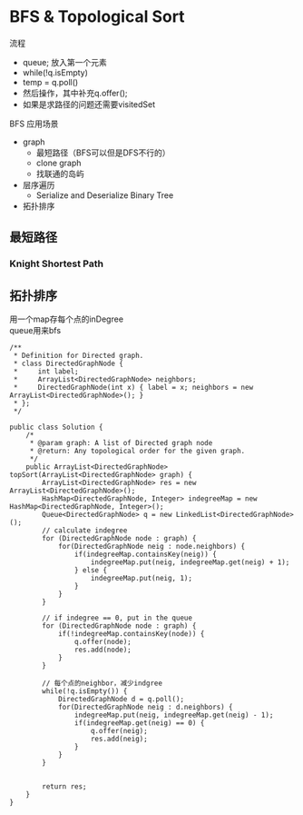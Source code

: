 # BFS & Topological Sort
流程

- queue; 放入第一个元素
- while(!q.isEmpty)
- temp = q.poll() 
- 然后操作，其中补充q.offer();
- 如果是求路径的问题还需要visitedSet

BFS 应用场景

- graph
	- 最短路径（BFS可以但是DFS不行的）
	- clone graph
	- 找联通的岛屿
- 层序遍历
	- Serialize and Deserialize Binary Tree
- 拓扑排序

## 最短路径
### Knight Shortest Path

## 拓扑排序
用一个map存每个点的inDegree  
queue用来bfs

	/**
	 * Definition for Directed graph.
	 * class DirectedGraphNode {
	 *     int label;
	 *     ArrayList<DirectedGraphNode> neighbors;
	 *     DirectedGraphNode(int x) { label = x; neighbors = new ArrayList<DirectedGraphNode>(); }
	 * };
	 */
	
	public class Solution {
	    /*
	     * @param graph: A list of Directed graph node
	     * @return: Any topological order for the given graph.
	     */
	    public ArrayList<DirectedGraphNode> topSort(ArrayList<DirectedGraphNode> graph) {
	        ArrayList<DirectedGraphNode> res = new ArrayList<DirectedGraphNode>();
	        HashMap<DirectedGraphNode, Integer> indegreeMap = new HashMap<DirectedGraphNode, Integer>();
	        Queue<DirectedGraphNode> q = new LinkedList<DirectedGraphNode>();
	        // calculate indegree
	        for (DirectedGraphNode node : graph) {
	            for(DirectedGraphNode neig : node.neighbors) {
	                if(indegreeMap.containsKey(neig)) {
	                    indegreeMap.put(neig, indegreeMap.get(neig) + 1);
	                } else {
	                    indegreeMap.put(neig, 1);
	                }
	            }
	        }
	        
	        // if indegree == 0, put in the queue
	        for (DirectedGraphNode node : graph) {
	            if(!indegreeMap.containsKey(node)) {
	                q.offer(node);
	                res.add(node);
	            }
	        }
	        
	        // 每个点的neighbor，减少indgree
	        while(!q.isEmpty()) {
	            DirectedGraphNode d = q.poll();
	            for(DirectedGraphNode neig : d.neighbors) {
	                indegreeMap.put(neig, indegreeMap.get(neig) - 1);
	                if(indegreeMap.get(neig) == 0) {
	                    q.offer(neig);
	                    res.add(neig);
	                }
	            }
	        }
	        
	        
	        return res;
	    }
	}